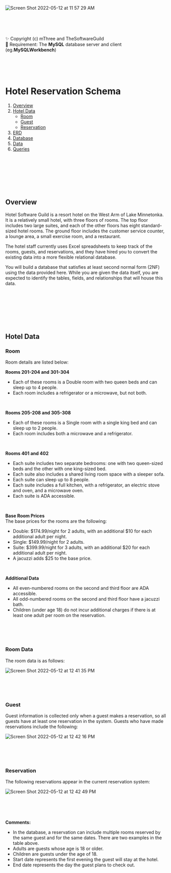 ![Screen Shot 2022-05-12 at 11 57 29 AM](https://user-images.githubusercontent.com/30683150/168118156-7c1cd9e1-400b-42b0-9e91-1a71beea02bf.png)   

<br>
<br>
<br>

✨ Copyright (c) mThree and TheSoftwareGuild  
🔧 Requirement: The **MySQL** database server and client (eg.**MySQLWorkbench**)  

<br>
<br>
<br>

# Hotel Reservation Schema

1. [Overview](#overview)  
2. [Hotel Data](#hotel-data)
   - [Room](#room)
   - [Guest](#guest)
   - [Reservation](#reservation)
3. [ERD](https://github.com/BoyeongYoon/Hotel-Reservation-Schema/blob/main/NancyYoon-HotelERD-Ver.4.jpg)  
4. [Database](https://github.com/BoyeongYoon/Hotel-Reservation-Schema/blob/main/NancyYoon-HotelDB.sql)  
5. [Data](https://github.com/BoyeongYoon/Hotel-Reservation-Schema/blob/main/NancyYoon-HotelData.sql)  
6. [Queries](https://github.com/BoyeongYoon/Hotel-Reservation-Schema/blob/main/NancyYoon-HotelQueries.sql)  
 
<br>
<br>
<br>
<br>
<br>
<br>
   

## Overview
Hotel Software Guild is a resort hotel on the West Arm of Lake Minnetonka. It is a relatively small hotel, with three floors of rooms. The top floor includes two large suites, and each of the other floors has eight standard-sized hotel rooms. The ground floor includes the customer service counter, a lounge area, a small exercise room, and a restaurant.

The hotel staff currently uses Excel spreadsheets to keep track of the rooms, guests, and reservations, and they have hired you to convert the existing data into a more flexible relational database.

You will build a database that satisfies at least second normal form (2NF) using the data provided here. While you are given the data itself, you are expected to identify the tables, fields, and relationships that will house this data.

<br>
<br>
<br>
<br>
<br>
<br>

## Hotel Data

### Room
Room details are listed below:

**Rooms 201-204 and 301-304**  
- Each of these rooms is a Double room with two queen beds and can sleep up to 4 people.  
- Each room includes a refrigerator or a microwave, but not both.  

<br>

**Rooms 205-208 and 305-308**  
- Each of these rooms is a Single room with a single king bed and can sleep up to 2 people.
- Each room includes both a microwave and a refrigerator.

<br>

**Rooms 401 and 402**  
- Each suite includes two separate bedrooms: one with two queen-sized beds and the other with one king-sized bed.
- Each suite also includes a shared living room space with a sleeper sofa.
- Each suite can sleep up to 8 people.
- Each suite includes a full kitchen, with a refrigerator, an electric stove and oven, and a microwave oven.
- Each suite is ADA accessible.

<br>

**Base Room Prices**  
The base prices for the rooms are the following:
- Double: $174.99/night for 2 adults, with an additional $10 for each additional adult per night.
- Single: $149.99/night for 2 adults.
- Suite: $399.99/night for 3 adults, with an additional $20 for each additional adult per night.
- A jacuzzi adds $25 to the base price.

<br>

**Additional Data**  
- All even-numbered rooms on the second and third floor are ADA accessible.
- All odd-numbered rooms on the second and third floor have a jacuzzi bath.
- Children (under age 18) do not incur additional charges if there is at least one adult per room on the reservation.

<br>
<br>
<br>

### Room Data
The room data is as follows:  

![Screen Shot 2022-05-12 at 12 41 35 PM](https://user-images.githubusercontent.com/30683150/168126424-0db420c5-b9f8-41a2-86ae-b809239fbb96.png)  

<br>
<br>
<br>

### Guest
Guest information is collected only when a guest makes a reservation, so all guests have at least one reservation in the system. Guests who have made reservations include the following:  

![Screen Shot 2022-05-12 at 12 42 16 PM](https://user-images.githubusercontent.com/30683150/168126169-0f642ac5-42ca-4985-957c-cd13ec048723.png)  

<br>
<br>
<br>

### Reservation
The following reservations appear in the current reservation system:  

![Screen Shot 2022-05-12 at 12 42 49 PM](https://user-images.githubusercontent.com/30683150/168126252-9a864580-5e93-47db-a106-e5488f1812bb.png)  

<br>
<br>
<br>

**Comments:**  
- In the database, a reservation can include multiple rooms reserved by the same guest and for the same dates. There are two examples in the table above. 
- Adults are guests whose age is 18 or older.  
- Children are guests under the age of 18.  
- Start date represents the first evening the guest will stay at the hotel.  
- End date represents the day the guest plans to check out.  


